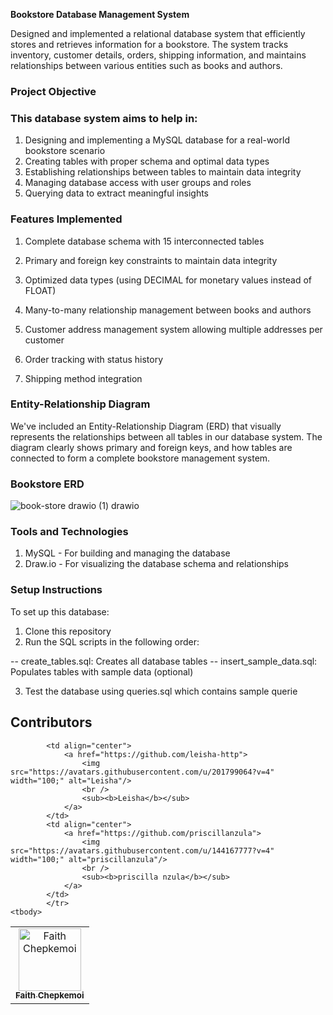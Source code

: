 

**Bookstore Database Management System**

Designed and implemented a relational database system that efficiently stores and retrieves information for a bookstore. The system tracks inventory, customer details, orders, shipping information, and maintains relationships between various entities such as books and authors.

### Project Objective

### This database system aims to help in:

1. Designing and implementing a MySQL database for a real-world bookstore scenario
2. Creating tables with proper schema and optimal data types
3. Establishing relationships between tables to maintain data integrity
4. Managing database access with user groups and roles
5. Querying data to extract meaningful insights

### 

### Features Implemented

1. Complete database schema with 15 interconnected tables

2. Primary and foreign key constraints to maintain data integrity

3. Optimized data types (using DECIMAL for monetary values instead of FLOAT)

4. Many-to-many relationship management between books and authors

5. Customer address management system allowing multiple addresses per customer

6. Order tracking with status history

7. Shipping method integration


### 

### Entity-Relationship Diagram
We've included an Entity-Relationship Diagram (ERD) that visually represents the relationships between all tables in our database system. The diagram clearly shows primary and foreign keys, and how tables are connected to form a complete bookstore management system.

### Bookstore ERD
![book-store drawio (1) drawio](https://github.com/user-attachments/assets/4794bc12-6eb8-4aeb-b520-43260d5bb3a3)

### **Tools and Technologies**

1. MySQL \- For building and managing the database  
2. Draw.io \- For visualizing the database schema and relationships

   
### Setup Instructions
To set up this database:

1. Clone this repository
2. Run the SQL scripts in the following order:

-- create_tables.sql: Creates all database tables
-- insert_sample_data.sql: Populates tables with sample data (optional)


3. Test the database using queries.sql which contains sample querie

## Contributors

<!-- readme: contributors -start -->
<table>
	<tbody>
		<tr>
            <td align="center">
                <a href="https://github.com/faithchepkemoi99">
                    <img src="https://avatars.githubusercontent.com/u/184145670?v=4" width="100;" alt="Faith Chepkemoi"/>
                    <br />
                    <sub><b>Faith Chepkemoi</b></sub>
                </a>
            </td>

            <td align="center">
                <a href="https://github.com/leisha-http">
                    <img src="https://avatars.githubusercontent.com/u/201799064?v=4" width="100;" alt="Leisha"/>
                    <br />
                    <sub><b>Leisha</b></sub>
                </a>
            </td>
            <td align="center">
                <a href="https://github.com/priscillanzula">
                    <img src="https://avatars.githubusercontent.com/u/144167777?v=4" width="100;" alt="priscillanzula"/>
                    <br />
                    <sub><b>priscilla nzula</b></sub>
                </a>
            </td>
            </tr>
	<tbody>
</table>
<!-- readme: contributors -end -->
